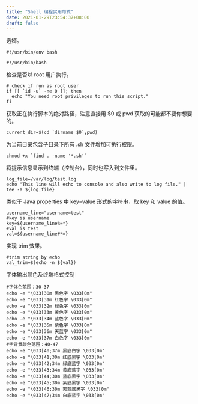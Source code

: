 ```yaml
---
title: "Shell 编程实用句式"
date: 2021-01-29T23:54:37+08:00
draft: false
---
```


选婿。

```shell
#!/usr/bin/env bash

#!/usr/bin/bash
```

检查是否以 root 用户执行。

```shell
# check if run as root user
if [[ `id -u` -ne 0 ]]; then
  echo "You need root privileges to run this script."
fi
```

获取正在执行脚本的绝对路径，注意直接用 $0 或 pwd 获取的可能都不要你想要的。

```shell
current_dir=$(cd `dirname $0`;pwd)
```

为当前目录包含子目录下所有 .sh 文件增加可执行权限。

```shell
chmod +x `find . -name '*.sh'`
```

将提示信息显示到终端（控制台），同时也写入到文件里。

```shell
log_file=/var/log/test.log
echo "This line will echo to console and also write to log file." | tee -a ${log_file}
```

类似于 Java properties 中 key=value 形式的字符串，取 key 和 value 的值。

```shell
username_line="username=test"
#key is username
key=${username_line%=*}
#val is test
val=${username_line#*=}
```

实现 trim 效果。

```shell
#trim string by echo
val_trim=$(echo -n ${val})
```

字体输出颜色及终端格式控制

```shell
#字体色范围：30-37
echo -e "\033[30m 黑色字 \033[0m"
echo -e "\033[31m 红色字 \033[0m"
echo -e "\033[32m 绿色字 \033[0m"
echo -e "\033[33m 黄色字 \033[0m"
echo -e "\033[34m 蓝色字 \033[0m"
echo -e "\033[35m 紫色字 \033[0m"
echo -e "\033[36m 天蓝字 \033[0m"
echo -e "\033[37m 白色字 \033[0m"
#字背景颜色范围：40-47
echo -e "\033[40;37m 黑底白字 \033[0m"
echo -e "\033[41;30m 红底黑字 \033[0m"
echo -e "\033[42;34m 绿底蓝字 \033[0m"
echo -e "\033[43;34m 黄底蓝字 \033[0m"
echo -e "\033[44;30m 蓝底黑字 \033[0m"
echo -e "\033[45;30m 紫底黑字 \033[0m"
echo -e "\033[46;30m 天蓝底黑字 \033[0m"
echo -e "\033[47;34m 白底蓝字 \033[0m"
```
